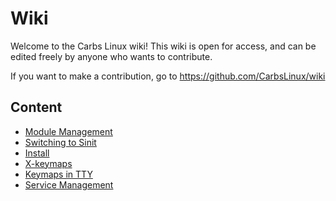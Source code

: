 Wiki
====

Welcome to the Carbs Linux wiki! This wiki is open for access,
and can be edited freely by anyone who wants to contribute.

If you want to make a contribution, go to <https://github.com/CarbsLinux/wiki>

Content
-------

* [Module Management](boot/module-management.html)
* [Switching to Sinit](init/switching-to-sinit.html)
* [Install](install.html)
* [X-keymaps](keymaps/X-keymaps.html)
* [Keymaps in TTY](keymaps/keymaps.html)
* [Service Management](system/service-management.html)
